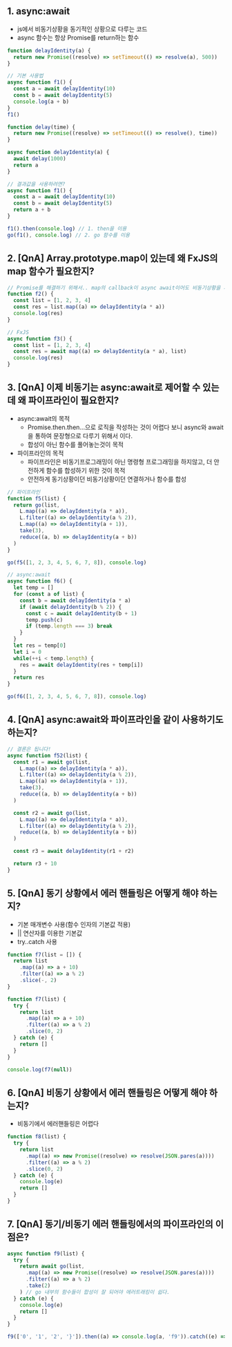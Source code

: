 ## 1. async:await
* js에서 비동기상황을 동기적인 상황으로 다루는 코드
* async 함수는 항상 Promise를 return하는 함수
```js
function delayIdentity(a) {
  return new Promise((resolve) => setTimeout(() => resolve(a), 500))
}

// 기본 사용법
async function f1() {
  const a = await delayIdentity(10)
  const b = await delayIdentity(5)
  console.log(a + b)
}
f1()

function delay(time) {
  return new Promise((resolve) => setTimeout(() => resolve(), time))
}

async function delayIdentity(a) {
  await delay(1000)
  return a
}

// 결과값을 사용하려면?
async function f1() {
  const a = await delayIdentity(10)
  const b = await delayIdentity(5)
  return a + b
}

f1().then(console.log) // 1. then을 이용
go(f1(), console.log) // 2. go 함수를 이용
```

## 2. [QnA] Array.prototype.map이 있는데 왜 FxJS의 map 함수가 필요한지?
```js
// Promise를 해결하기 위해서.. map의 callback이 async await이어도 비동기상황을 제어 불가능 하다
function f2() {
  const list = [1, 2, 3, 4]
  const res = list.map((a) => delayIdentity(a * a))
  console.log(res)
}

// FxJS
async function f3() {
  const list = [1, 2, 3, 4]
  const res = await map((a) => delayIdentity(a * a), list)
  console.log(res)
}
```

## 3. [QnA] 이제 비동기는 async:await로 제어할 수 있는데 왜 파이프라인이 필요한지?
* async:await의 목적
  * Promise.then.then...으로 로직을 작성하는 것이 어렵다 보니 async와 await을 통하여 문장형으로 다루기 위해서 이다.
  * 합성이 아닌 함수를 풀어놓는것이 목적
* 파이프라인의 목적
  * 파이프라인은 비동기프로그래밍이 아닌 명령형 프로그래밍을 하지않고, 더 안전하게 함수를 합성하기 위한 것이 목적
  * 안전하게 동기상황이던 비동기상황이던 연결하거나 함수를 합성
```js
// 파이프라인
function f5(list) {
  return go(list,
    L.map((a) => delayIdentity(a * a)),
    L.filter((a) => delayIdentity(a % 2)),
    L.map((a) => delayIdentity(a + 1)),
    take(3),
    reduce((a, b) => delayIdentity(a + b))
  )
}

go(f5([1, 2, 3, 4, 5, 6, 7, 8]), console.log)

// async:await
async function f6() {
  let temp = []
  for (const a of list) {
    const b = await delayIdentity(a * a)
    if (await delayIdentity(b % 2)) {
      const c = await delayIdentity(b + 1)
      temp.push(c)
      if (temp.length === 3) break
    }
  }
  let res = temp[0]
  let i = 0
  while(++i < temp.length) {
    res = await delayIdentity(res + temp[i])
  }
  return res
}

go(f6([1, 2, 3, 4, 5, 6, 7, 8]), console.log)
```

## 4. [QnA] async:await와 파이프라인을 같이 사용하기도 하는지?
```js
// 결론은 됩니다!
async function f52(list) {
  const r1 = await go(list,
    L.map((a) => delayIdentity(a * a)),
    L.filter((a) => delayIdentity(a % 2)),
    L.map((a) => delayIdentity(a + 1)),
    take(3),
    reduce((a, b) => delayIdentity(a + b))
  )

  const r2 = await go(list,
    L.map((a) => delayIdentity(a * a)),
    L.filter((a) => delayIdentity(a % 2)),
    reduce((a, b) => delayIdentity(a + b))
  )

  const r3 = await delayIdentity(r1 + r2)

  return r3 + 10
}
```

## 5. [QnA] 동기 상황에서 에러 핸들링은 어떻게 해야 하는지?
* 기본 매개변수 사용(함수 인자의 기본값 적용)
* || 연산자를 이용한 기본값
* try..catch 사용
```js
function f7(list = []) {
  return list
    .map((a) => a + 10)
    .filter((a) => a % 2)
    .slice(-, 2)
}

function f7(list) {
  try {
    return list
      .map((a) => a + 10)
      .filter((a) => a % 2)
      .slice(0, 2)
  } catch (e) {
    return []
  }
}

console.log(f7(null))
```

## 6. [QnA] 비동기 상황에서 에러 핸들링은 어떻게 해야 하는지?
* 비동기에서 에러핸들링은 어렵다
```js
function f8(list) {
  try {
    return list
      .map((a) => new Promise((resolve) => resolve(JSON.pares(a))))
      .filter((a) => a % 2)
      .slice(0, 2)
  } catch (e) {
    console.log(e)
    return []
  }
}
```

## 7. [QnA] 동기/비동기 에러 핸들링에서의 파이프라인의 이점은?
```js
async function f9(list) {
  try {
    return await go(list,
      .map((a) => new Promise((resolve) => resolve(JSON.pares(a))))
      .filter((a) => a % 2)
      .take(2)
    ) // go 내부의 함수들이 합성이 잘 되어야 에러트래킹이 쉽다. 
  } catch (e) {
    console.log(e)
    return []
  }
}

f9(['0', '1', '2', '}']).then((a) => console.log(a, 'f9')).catch((e) => console.log('에러핸들링 성공', e))
```
